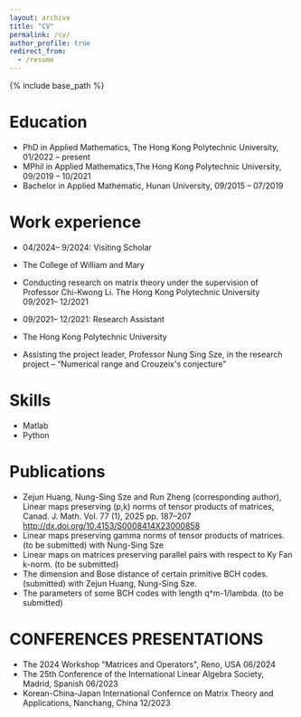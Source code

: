 ```yaml
---
layout: archive
title: "CV"
permalink: /cv/
author_profile: true
redirect_from:
  - /resume
---
```


{% include base_path %}

Education
======


* PhD in Applied Mathematics, The Hong Kong Polytechnic University,  01/2022 – present
* MPhil in Applied Mathematics,The Hong Kong Polytechnic University, 09/2019 – 10/2021
* Bachelor in Applied Mathematic, Hunan University, 09/2015 – 07/2019


Work experience
======
* 04/2024– 9/2024: Visiting Scholar
* The College of William and Mary
* Conducting research on matrix theory under the supervision of Professor Chi-Kwong Li. The Hong Kong Polytechnic University 09/2021– 12/2021

* 09/2021– 12/2021: Research Assistant
* The Hong Kong Polytechnic University
* Assisting the project leader, Professor Nung Sing Sze, in the research project – “Numerical range and Crouzeix's conjecture”



  
Skills
======
* Matlab
* Python
 

Publications
======
* Zejun Huang, Nung-Sing Sze and Run Zheng (corresponding author), Linear maps preserving (p,k)
norms of tensor products of matrices, Canad. J. Math. Vol. 77 (1), 2025 pp. 187–207
http://dx.doi.org/10.4153/S0008414X23000858
* Linear maps preserving gamma norms of tensor products of matrices. (to be submitted)
 with Nung-Sing Sze
* Linear maps on matrices preserving parallel pairs with respect to Ky Fan k-norm. (to be submitted)
* The dimension and Bose distance of certain primitive BCH codes. (submitted)
with Zejun Huang, Nung-Sing Sze.
 * The parameters of some BCH codes with length q^m-1/lambda. (to be submitted)
   
CONFERENCES PRESENTATIONS
======
  * The 2024 Workshop "Matrices and Operators", Reno, USA 06/2024
* The 25th Conference of the International Linear Algebra Society, Madrid, Spanish 06/2023
* Korean-China-Japan International Confernce on Matrix Theory and Applications, Nanchang, China 12/2023
  

  

